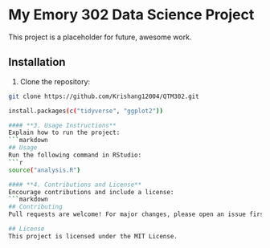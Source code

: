 # My Emory 302 Data Science Project
This project is a placeholder for future, awesome work.

## Installation

1. Clone the repository:
```bash
git clone https://github.com/Krishang12004/QTM302.git

install.packages(c("tidyverse", "ggplot2"))

#### **3. Usage Instructions**
Explain how to run the project:
```markdown
## Usage
Run the following command in RStudio:
```r
source("analysis.R")

#### **4. Contributions and License**
Encourage contributions and include a license:
```markdown
## Contributing
Pull requests are welcome! For major changes, please open an issue first.

## License
This project is licensed under the MIT License.


